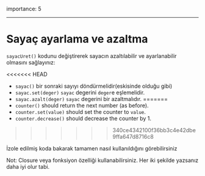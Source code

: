 importance: 5

---

# Sayaç ayarlama ve azaltma

`sayacUret()` kodunu değiştirerek sayacın azaltılabilir ve ayarlanabilir olmasını sağlayınız:

<<<<<<< HEAD
- `sayac()` bir sonraki sayıyı döndürmelidir(eskisinde olduğu gibi)
- `sayac.set(deger)` `sayac` degerini `deger`e eşlemelidir.
- `sayac.azalt(deger)` `sayac` degerini bir azaltmalıdır.
=======
- `counter()` should return the next number (as before).
- `counter.set(value)` should set the counter to `value`.
- `counter.decrease()` should decrease the counter by 1.
>>>>>>> 340ce4342100f36bb3c4e42dbe9ffa647d8716c8


İzole edilmiş koda bakarak tamamen nasıl kullanıldığını görebilirsiniz

Not: Closure veya fonksiyon özelliği kullanabilirsiniz. Her iki şekilde yazsanız daha iyi olur tabi.
